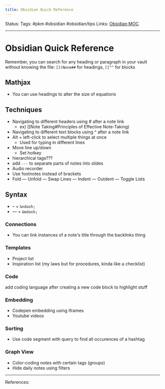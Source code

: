 ```yaml
---
title: Obsidian Quick Reference
---
```

Status:
Tags: #pkm #obsidian #obsidian/tips
Links: [Obsidian MOC](out/obsidian-moc.md)
___
# Obsidian Quick Reference
Remember, you can search for any heading or paragraph in your vault without knowing the file: `[](None##` for headings, `[[^^` for blocks
## Mathjax
- You can use headings to alter the size of equations
## Techniques
- Navigating to different headers using # after a note link
	- ex) [[Note Taking#Principles of Effective Note-Taking)
- Navigating to different text blocks using ^ after a note link
- Alt + left-click to select multiple things at once
	- Used for typing in different lines
- Move line up/down
	- Set hotkey
- hierarchical tags???
- add `---` to separate parts of notes into slides
- Audio recorder
- Use footnotes instead of brackets
- Fold — Unfold — Swap Lines — Indent — Outdent — Toggle Lists 
## Syntax
- &ndash; = `&ndash; `
- &mdash; = `&mdash; `
### Connections
- You can link instances of a note's title through the backlinks thing
### Templates
- Project list
- Inspiration list (my laws but for procedures, kinda like a checklist)
### Code
add coding language after creating a new code block to highlight stuff
### Embedding
- Codepen embedding using iframes
- Youtube videos
### Sorting
- Use code segment with query to find all occurences of a hashtag
### Graph View
- Color-coding notes with certain tags (groups)
- Hide daily notes using filters
___
References: